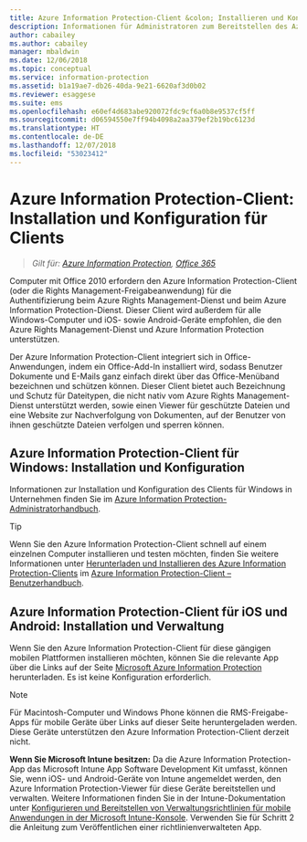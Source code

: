 ```yaml
---
title: Azure Information Protection-Client &colon; Installieren und Konfigurieren
description: Informationen für Administratoren zum Bereitstellen des Azure Information Protection-Clients auf Windows-Computern und mobilen Geräten.
author: cabailey
ms.author: cabailey
manager: mbaldwin
ms.date: 12/06/2018
ms.topic: conceptual
ms.service: information-protection
ms.assetid: b1a19ae7-db26-40da-9e21-6620af3d0b02
ms.reviewer: esaggese
ms.suite: ems
ms.openlocfilehash: e60ef4d683abe920072fdc9cf6a0b8e9537cf5ff
ms.sourcegitcommit: d06594550e7ff94b4098a2aa379ef2b19bc6123d
ms.translationtype: HT
ms.contentlocale: de-DE
ms.lasthandoff: 12/07/2018
ms.locfileid: "53023412"
---
```

# <a name="azure-information-protection-client-installation-and-configuration-for-clients"></a>Azure Information Protection-Client: Installation und Konfiguration für Clients

>*Gilt für: [Azure Information Protection](https://azure.microsoft.com/pricing/details/information-protection), [Office 365](http://download.microsoft.com/download/E/C/F/ECF42E71-4EC0-48FF-AA00-577AC14D5B5C/Azure_Information_Protection_licensing_datasheet_EN-US.pdf)*

Computer mit Office 2010 erfordern den Azure Information Protection-Client (oder die Rights Management-Freigabeanwendung) für die Authentifizierung beim Azure Rights Management-Dienst und beim Azure Information Protection-Dienst. Dieser Client wird außerdem für alle Windows-Computer und iOS- sowie Android-Geräte empfohlen, die den Azure Rights Management-Dienst und Azure Information Protection unterstützen. 

Der Azure Information Protection-Client integriert sich in Office-Anwendungen, indem ein Office-Add-In installiert wird, sodass Benutzer Dokumente und E-Mails ganz einfach direkt über das Office-Menüband bezeichnen und schützen können. Dieser Client bietet auch Bezeichnung und Schutz für Dateitypen, die nicht nativ vom Azure Rights Management-Dienst unterstützt werden, sowie einen Viewer für geschützte Dateien und eine Website zur Nachverfolgung von Dokumenten, auf der Benutzer von ihnen geschützte Dateien verfolgen und sperren können.

## <a name="the-azure-information-protection-client-for-windows-installation-and-configuration"></a>Azure Information Protection-Client für Windows: Installation und Konfiguration
Informationen zur Installation und Konfiguration des Clients für Windows in Unternehmen finden Sie im [Azure Information Protection-Administratorhandbuch](./rms-client/client-admin-guide.md).

> [!TIP]
> Wenn Sie den Azure Information Protection-Client schnell auf einem einzelnen Computer installieren und testen möchten, finden Sie weitere Informationen unter [Herunterladen und Installieren des Azure Information Protection-Clients](./rms-client/install-client-app.md) im [Azure Information Protection-Client – Benutzerhandbuch](./rms-client/client-user-guide.md).

## <a name="the-azure-information-protection-client-for-ios-and-android-installation-and-management"></a>Azure Information Protection-Client für iOS und Android: Installation und Verwaltung
Wenn Sie den Azure Information Protection-Client für diese gängigen mobilen Plattformen installieren möchten, können Sie die relevante App über die Links auf der Seite [Microsoft Azure Information Protection](https://go.microsoft.com/fwlink/?LinkId=303970) herunterladen. Es ist keine Konfiguration erforderlich.

> [!NOTE]
> Für Macintosh-Computer und Windows Phone können die RMS-Freigabe-Apps für mobile Geräte über Links auf dieser Seite heruntergeladen werden. Diese Geräte unterstützen den Azure Information Protection-Client derzeit nicht.

**Wenn Sie Microsoft Intune besitzen:** Da die Azure Information Protection-App das Microsoft Intune App Software Development Kit umfasst, können Sie, wenn iOS- und Android-Geräte von Intune angemeldet werden, den Azure Information Protection-Viewer für diese Geräte bereitstellen und verwalten. Weitere Informationen finden Sie in der Intune-Dokumentation unter [Konfigurieren und Bereitstellen von Verwaltungsrichtlinien für mobile Anwendungen in der Microsoft Intune-Konsole](/intune/deploy-use/configure-and-deploy-mobile-application-management-policies-in-the-microsoft-intune-console). Verwenden Sie für Schritt 2 die Anleitung zum Veröffentlichen einer richtlinienverwalteten App.



